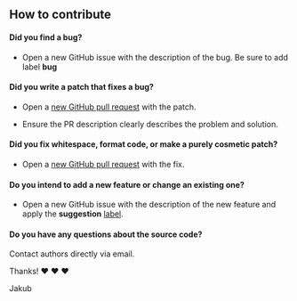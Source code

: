 ## How to contribute

#### **Did you find a bug?**

* Open a new GitHub issue with the description of the bug. Be sure to add label **bug**

#### **Did you write a patch that fixes a bug?**

* Open a [new GitHub pull request](https://docs.github.com/en/pull-requests/collaborating-with-pull-requests/proposing-changes-to-your-work-with-pull-requests/creating-a-pull-request) with the patch.


* Ensure the PR description clearly describes the problem and solution.

#### **Did you fix whitespace, format code, or make a purely cosmetic patch?**

* Open a [new GitHub pull request](https://docs.github.com/en/pull-requests/collaborating-with-pull-requests/proposing-changes-to-your-work-with-pull-requests/creating-a-pull-request) with the fix.


#### **Do you intend to add a new feature or change an existing one?**

* Open a new GitHub issue with the description of the new feature and apply the **suggestion** [label](https://docs.github.com/en/issues/using-labels-and-milestones-to-track-work/managing-labels#applying-a-label).


#### **Do you have any questions about the source code?**


Contact authors directly via email. 


Thanks! :heart: :heart: :heart:

Jakub
